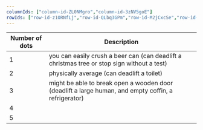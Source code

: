 ```yaml
---
columnIds: ["column-id-ZL0NMgro","column-id-3zNV5goE"]
rowIds: ["row-id-z1ORNfLj","row-id-QLbq3GPm","row-id-M2jCxcSe","row-id-lAnGuSY4","row-id-p7RCBiFK","row-id-gob0kmJF"]
---
```


| Number of dots | Description                                                                                          |
| -------------- | ---------------------------------------------------------------------------------------------------- |
| 1              | you can easily crush a beer can (can deadlift a christmas tree or stop sign without a test)          |
| 2              | physically average (can deadlift a toilet)                                                           |
| 3              | might be able to break open a wooden door (deadlift a large human, and empty coffin, a refrigerator) |
| 4              |                                                                                                      |
| 5              |                                                                                                      |